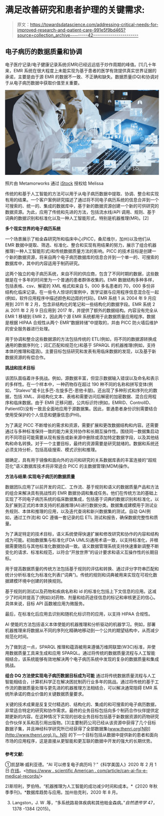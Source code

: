 # 满足改善研究和患者护理的关键需求:

> 原文：<https://towardsdatascience.com/addressing-critical-needs-for-improved-research-and-patient-care-991e5f9bd465?source=collection_archive---------42----------------------->

## **电子病历的数据质量和协调**

电子医疗记录/电子健康记录系统(EMR)已经远远低于炒作周期的峰值。[1]几十年来，EMR 系统在很大程度上未能实现为基于患者的医学有效提供真实世界证据的承诺，主要是由于源 EMR 的数据不一致、不正确和缺失。数据质量(DQ)和协调对于从电子病历数据中获取价值至关重要。

![](img/8a486b8c9e904c7d8b42969c64163bc3.png)

照片由 Metamorworks 通过 [iStock](https://www.istockphoto.com/photo/medical-technology-concept-medical-doctor-in-consultation-room-gm1271641729-374162650?clarity=false) 授权给 Melissa

传统的和基于人工智能的方法可以用于从电子病历数据中提取、协调、整合和实现有用的结果。一个客户案例研究描述了通过将不同电子病历系统的信息合并到一个可搜索的、统一的、集成的数据库中，基于新的数据资源创建一个新的可供研究的数据资源。为此，应用了传统和先进的方法，包括流水线/API 调用、规则、基于词典的数据识别和标准化以及一种人工智能形式，特别是机器推理(MR)。[2]

**多个现实世界的电子病历系统**

一个场景展示了帕金森研究所和临床中心(PICC，桑尼维尔，加州)以及他们从 EMR 数据中提取、筛选、标准化、整合和实现有用结果的努力，展示了组合机器推理(一种人工智能形式)和传统数据质量方法的影响。PICC 的技术目标是创建一个新的数据资源，将来自两个电子病历数据库的信息合并到一个单一的、可搜索的数据库中，其中的内容适用于制药研究。

这两个独立的电子病历系统，来自不同的供应商，包含了不同时期的数据，这些数据是在十多年的时间里为一个普通的患者群体收集的。EMR 数据结构多种多样，包括表格、csv、解密的 XML 格式和来自 5，000 多名患者的 70，000 多份非结构化临床记录。在一些令人惊讶的案例中，医学证据与应用程序信息混合在一起(例如，软件应用程序中描述颜色和边距的代码)。EMR 系统 1 从 2004 年 9 月应用到 2011 年 2 月，包含非结构化的笔记和一些结构化的数据字段。EMR 系统 2 从 2011 年 2 月 9 日应用到 2017 年，并提供了额外的数据结构。内容没有完全从 EMR 1 移植到 EMR 2，因此两个源 EMR 系统都用于此数据质量应用程序。数据是根据 HIPAA 合规性从两个 EMR“数据转储”中提取的，并由 PICC 防火墙后维护的安全服务器进行处理。

用于协调和整合这些数据源的方法包括传统的 ETL(例如，将不同的数据源转换成通用的数据序列化；词汇匹配和规范化)和基于 SPARQL 的机器推理(例如，支持本体的推理和蕴涵)。主要目标包括研究和发表有用临床数据的发现，以及基于新数据资源的有偿合作。

**挑战和技术目标**

该团队面临着许多挑战。例如，源数据丰富，但显示数据输入错误以及命名和表示的多样性。在一个样本中，一种药物存在超过 190 种不同的名称和拼写变体(例如，“Stalevo”或卡比多巴-左旋多巴-恩他卡朋)。还出现了多种形式和序列化的数据，包括 XML、非结构化文本、表格和需要访问后解密的加密数据、混合应用程序和临床数据。由于 EMR 迁移问题，公共标识符(例如，EMRID、ControlID、PatientID)没有一致且全面地应用于源数据集。因此，普通患者身份识别需要结合使用受保护的个人信息和健康信息(PHI)。

为了满足 PICC 不断增长的需求和资源，需要扩展和更改数据结构和内容。还需要通过与多种标准保持一致的能力来支持协作和长期互操作性。围绕同一数据集启动的不同项目可能需要从现有报告或新来源中删除或添加特定数据字段，以及其他结构和命名转换。对于一个主要目标，最终的资源需要是研究就绪的。数据和系统还必须支持分析，包括高级搜索、模式识别和推理。

据确定，具有用于镜像和面向外的访问和研究的关系数据库表的丰富连接的“超规范化”语义数据库技术将非常适合 PICC 的主数据管理(MDM)操作。

**方法与结果:实现电子病历的数据质量**

数据团队应用了以前开发的词汇、工作流、基于规则和语义的数据质量产品和方法的组合来解决具有挑战性的 EMR 数据协调和集成任务。他们在传统方法的基础上实现了不同电子病历系统的临床数据集成，包括基于词典的数据识别和标准化，以及扩展到正式的本体支持的机器推理(AI)进行数据分类。数据集成建模用于测试业务规则、本体和推理的应用，以及迭代查询和新兴数据集的测试。自动 QA(例如，通过工作流)和 QC 遵循一套记录的后 ETL 测试和报告，确保数据完整性和质量。

为了满足特定的技术目标，语义系统使得快速扩展和修改研究和协作的内容和结构成为可能。初始数据集与标准化(FDA UMLS)通用术语一致，以支持标准化，并根据需要随后与其他标准化数据协调一致。语义数据管理系统支持快速重新调整不断变化的请求、标准和规范，以符合“开放世界”的设计要求和语义互操作性的长期目标。

用于提高数据质量的传统方法包括基于规则的评估和转换、通过评分字符串匹配和统计分析标准化为标准化列表(“词典”)。传统的规则和词典被用来实现在可视化数据建模环境中创建的转换规则。

基于规则的测试以及药物和疾病名称和 id 的标准化包括上下文信息的应用。这减少了时间并提高了(例如)对药物、剂量和给药途径信息的标记和审核更正的信心。具体来说，目标 API 函数被应用为微服务。

最后，在标准化后应用去识别和随机化标识符的应用，以支持 HIPAA 合规性。

AI 使能的方法包括语义本体使能的机器推理和分析驱动的机器学习。例如，部署机器推理来将数据从不同的序列化精确地移动到一个公共的期望结构中，从而减少规范化时间。

为了做到这一点，SPARQL 推理和蕴涵被用来遵循万维网联盟(W3C)标准，并使用数据质量工具来生成和应用 SPARQL。通过将传统的数据质量流程与人工智能相结合，该系统能够有效地解决两个电子病历系统中发现的复杂的数据质量和集成挑战。

**组合 DQ 方法使实现电子病历数据目标成为可能** 通过将传统数据质量流程与人工智能相结合，计算机科学正在解决困扰制药行业多年的挑战。通过将传统的基于工作流的数据质量处理与更先进的机器推理方法相结合，可以解决通常阻碍 EMR 系统所承诺的商业价值的关键数据质量要求。

关键的技术成果是反复交付精选的、结构化的、集成的和可搜索的电子病历数据，非常适合特定的研究和协作需求。最终的业务目标包括向多个制药合作伙伴提供定期更新的内容。在这种情况下实现的创收业务目标包括基于新数据资源的药物研究合作伙伴关系和高引用出版物。[3]主要制药公司已经从该资源中获得了几个目标数据子集，并且神经科学研究所已经获得了全部数据集(www.thenri.org[NRI](http://www.thenri.org).))。NRI 的下一个目标包括从数据中提供新的患者和面向市场的应用程序，这是直接从更智能和更互联的数据中开发的强大的长期优势。

###

**参考文献:**

①凯瑟琳·威利亚德。“AI 可以修复电子病历吗？”《科学美国人》2020 年 2 月 1 日:[在线](https://www.scientificamerican.com/article/can-ai-fix-electronic-medical-records/)。<[https://www . scientific American . com/article/can-ai-fix-e-medical-records/](https://www.scientificamerican.com/article/can-ai-fix-electronic-medical-records/)>

2)斯坦利，罗伯特。“机器推理为人工智能的成功减少时间和成本。*《2020 年秋季季刊》。*数据库趋势与应用。加州伯克利，2020 年 8 月。

3) Langston，J. W .等，“多系统路易体疾病和其他帕金森病。”*自然遗传学* 47，1378 -1384 (2015)。